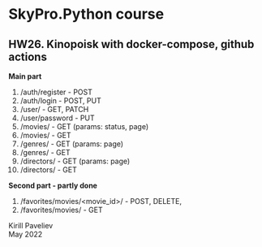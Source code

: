 # SkyPro.Python course
## HW26. Kinopoisk with docker-compose, github actions

**Main part**

1. /auth/register - POST
2. /auth/login - POST, PUT
3. /user/ - GET, PATCH
4. /user/password - PUT
5. /movies/ - GET (params: status, page)
6. /movies/<uid> - GET
7. /genres/ - GET (params: page)
8. /genres/<uid> - GET
9. /directors/ - GET (params: page)
10. /directors/<uid> - GET

**Second part - partly done**
1. /favorites/movies/<movie_id>/ - POST, DELETE, 
2. /favorites/movies/ - GET

Kirill Paveliev\
May 2022
